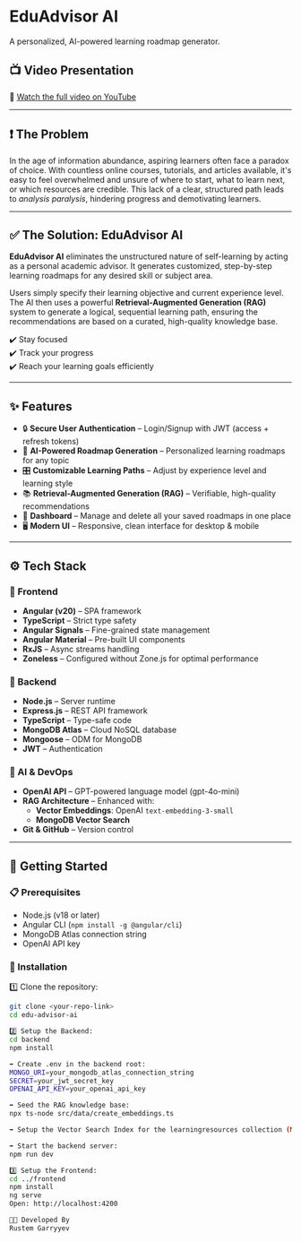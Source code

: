 # EduAdvisor AI

A personalized, AI-powered learning roadmap generator.

## 📺 Video Presentation

🎥 [Watch the full video on YouTube](https://www.youtube.com/watch?v=-eRjUZ9hBkQ)

---

## ❗ The Problem

In the age of information abundance, aspiring learners often face a paradox of choice. With countless online courses, tutorials, and articles available, it's easy to feel overwhelmed and unsure of where to start, what to learn next, or which resources are credible. This lack of a clear, structured path leads to *analysis paralysis*, hindering progress and demotivating learners.

---

## ✅ The Solution: EduAdvisor AI

**EduAdvisor AI** eliminates the unstructured nature of self-learning by acting as a personal academic advisor. It generates customized, step-by-step learning roadmaps for any desired skill or subject area.

Users simply specify their learning objective and current experience level. The AI then uses a powerful **Retrieval-Augmented Generation (RAG)** system to generate a logical, sequential learning path, ensuring the recommendations are based on a curated, high-quality knowledge base.

✔️ Stay focused  
✔️ Track your progress  
✔️ Reach your learning goals efficiently

---

## ✨ Features

- 🔒 **Secure User Authentication** – Login/Signup with JWT (access + refresh tokens)
- 🧠 **AI-Powered Roadmap Generation** – Personalized learning roadmaps for any topic
- 🎛 **Customizable Learning Paths** – Adjust by experience level and learning style
- 📚 **Retrieval-Augmented Generation (RAG)** – Verifiable, high-quality recommendations
- 📂 **Dashboard** – Manage and delete all your saved roadmaps in one place
- 🖥 **Modern UI** – Responsive, clean interface for desktop & mobile

---

## ⚙️ Tech Stack

### 🔸 Frontend
- **Angular (v20)** – SPA framework
- **TypeScript** – Strict type safety
- **Angular Signals** – Fine-grained state management
- **Angular Material** – Pre-built UI components
- **RxJS** – Async streams handling
- **Zoneless** – Configured without Zone.js for optimal performance

### 🔸 Backend
- **Node.js** – Server runtime
- **Express.js** – REST API framework
- **TypeScript** – Type-safe code
- **MongoDB Atlas** – Cloud NoSQL database
- **Mongoose** – ODM for MongoDB
- **JWT** – Authentication

### 🔸 AI & DevOps
- **OpenAI API** – GPT-powered language model (gpt-4o-mini)
- **RAG Architecture** – Enhanced with:
  - **Vector Embeddings**: OpenAI `text-embedding-3-small`
  - **MongoDB Vector Search**
- **Git & GitHub** – Version control

---

## 🚀 Getting Started

### 📋 Prerequisites
- Node.js (v18 or later)
- Angular CLI (`npm install -g @angular/cli`)
- MongoDB Atlas connection string
- OpenAI API key

### 📂 Installation

1️⃣ Clone the repository:

```bash
git clone <your-repo-link>
cd edu-advisor-ai

2️⃣ Setup the Backend:
cd backend
npm install

➡️ Create .env in the backend root:
MONGO_URI=your_mongodb_atlas_connection_string
SECRET=your_jwt_secret_key
OPENAI_API_KEY=your_openai_api_key

➡️ Seed the RAG knowledge base:
npx ts-node src/data/create_embeddings.ts

➡️ Setup the Vector Search Index for the learningresources collection (MongoDB Atlas → Search Indexes)

➡️ Start the backend server:
npm run dev

3️⃣ Setup the Frontend:
cd ../frontend
npm install
ng serve
Open: http://localhost:4200

👨‍💻 Developed By
Rustem Garryyev